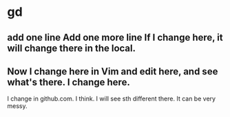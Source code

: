 # gd
add one line
Add one more line
If I change here, it will change there in the local.
--
Now I change here in Vim and edit here, and see what's there.
I change here.
--
I change in github.com.
I think. I will see sth different there. It can be very messy.
